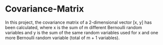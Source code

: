 # Covariance-Matrix
In this project, the covariance matrix of a 2-dimensional vector [x, y] has been calculated, where x is the sum of m different Bernoulli random variables and y is the sum of the same random variables used for x and one more Bernoulli random variable (total of m + 1 variables).
